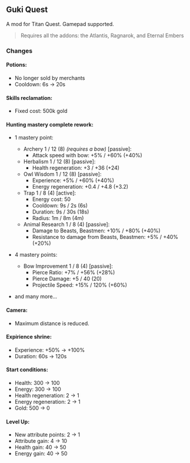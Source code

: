 ## Guki Quest

A mod for Titan Quest. Gamepad supported.

> Requires all the addons: the Atlantis, Ragnarok, and Eternal Embers

### Changes

#### Potions:

- No longer sold by merchants
- Cooldown: 6s -> 20s

#### Skills reclamation:

- Fixed cost: 500k gold

#### Hunting mastery complete rework:

- 1 mastery point:
  - Archery 1 / 12 (8) <i>(requires a bow)</i> [passive]:
    - Attack speed with bow: +5% / +60% (+40%)
  - Herbalism 1 / 12 (8) [passive]:
    - Health regeneration: +3 / +36 (+24)
  - Owl Wisdom 1 / 12 (8) [passive]:
    - Experience: +5% / +60% (+40%)
    - Energy regeneration: +0.4 / +4.8 (+3.2)
  - Trap 1 / 8 (4) [active]:
    - Energy cost: 50
    - Cooldown: 9s / 2s (6s)
    - Duration: 9s / 30s (18s)
    - Radius: 1m / 8m (4m)
  - Animal Research 1 / 8 (4) [passive]:
    - Damage to Beasts, Beastmen: +10% / +80% (+40%)
    - Resistance to damage from Beasts, Beastmen: +5% / +40% (+20%)
- 4 mastery points:

  - Bow Improvement 1 / 8 (4) [passive]:
    - Pierce Ratio: +7% / +56% (+28%)
    - Pierce Damage: +5 / 40 (20)
    - Projectile Speed: +15% / 120% (+60%)

- and many more...

#### Camera:

- Maximum distance is reduced.

#### Expirience shrine:

- Experience: +50% -> +100%
- Duration: 60s -> 120s

#### Start conditions:

- Health: 300 -> 100
- Energy: 300 -> 100
- Health regeneration: 2 -> 1
- Energy regeneration: 2 -> 1
- Gold: 500 -> 0

#### Level Up:

- New attribute points: 2 -> 1
- Attribute gain: 4 -> 10
- Health gain: 40 -> 50
- Energy gain: 40 -> 50
